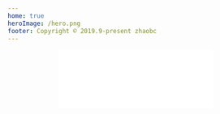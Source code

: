 ```yaml
---
home: true
heroImage: /hero.png
footer: Copyright © 2019.9-present zhaobc
---
```


<div style="display: flex;justify-content: center;">
  <iframe src="/zhaobc.site/index.html" style="border:none;height:auto;width:305px;height:115px;" />
</div>

<div class="features">
  <div class="feature">
    <h2><a href="notes/">学习笔记</a></h2>
    <p>纸上得来终觉浅，绝知此事要躬行。</p>
  </div>
  <div class="feature">
    <h2><a href="blog/">博客</a></h2>
    <p>技术笔记，经验笔记</p>
  </div>
  <div class="feature">
    <h2><a href="javascript:void(0);/">其他</a></h2>
    <p>其他内容</p>
  </div>
</div>
